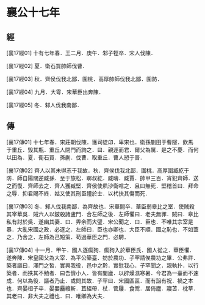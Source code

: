 # 襄公十七年

## 經 <a name="09Xiang17Jing"></a>

<a name="09Xiang17Jing01">[襄17經01]</a> 十有七年春．王二月．庚午．邾子牼卒．宋人伐陳．

<a name="09Xiang17Jing02">[襄17經02]</a> 夏．衛石買帥師伐曹．

<a name="09Xiang17Jing03">[襄17經03]</a> 秋．齊侯伐我北鄙．圍桃．高厚帥師伐我北鄙．圍防．

<a name="09Xiang17Jing04">[襄17經04]</a> 九月．大雩．宋華臣出奔陳．

<a name="09Xiang17Jing05">[襄17經05]</a> 冬．邾人伐我南鄙．

## 傳 <a name="09Xiang17Zhuan"></a>

<a name="09Xiang17Zhuan01">[襄17傳01]</a> 十七年春．宋莊朝伐陳．獲司徒卬．卑宋也．衛孫蒯田于曹隧．飲馬于重丘．毀其瓶．重丘人閉門而詢之．曰．親逐而君．爾父為厲．是之不憂．而何以田為．夏．衛石買．孫蒯．伐曹．取重丘．曹人愬于晉．

<a name="09Xiang17Zhuan02">[襄17傳02]</a> 齊人以其未得志于我故．秋．齊侯伐我北鄙．圍桃．高厚圍臧紇于防．師自陽關逆臧孫．至于旅松．郰叔紇．臧疇．臧賈．帥甲三百．宵犯齊師．送之而復．齊師去之．齊人獲臧堅．齊侯使夙沙衛唁之．且曰無死．堅稽首曰．拜命之辱．抑君賜不終．姑又使其刑臣禮於士．以杙抉其傷而死．

<a name="09Xiang17Zhuan03">[襄17傳03]</a> 冬．邾人伐我南鄙．為齊故也．宋華閱卒．華臣弱皋比之室．使賊殺其宰華吳．賊六人以鈹殺諸盧門．合左師之後．左師懼曰．老夫無罪．賊曰．皋比私有討於吳．遂幽其妻．曰．畀余而大璧．宋公聞之．曰．臣也．不唯其宗室是暴．大亂宋國之政．必逐之．左師曰．臣也亦卿也．大臣不順．國之恥也．不如蓋之．乃舍之．左師為己短策．苟過華臣之門．必騁．

<a name="09Xiang17Zhuan04">[襄17傳04]</a> 十一月．甲午．國人逐瘈狗．瘈狗入於華臣氏．國人從之．華臣懼．遂奔陳．宋皇國父為大宰．為平公築臺．妨於農功．子罕請俟農功之畢．公弗許．築者謳曰．澤門之皙．實興我役．邑中之黔．實慰我心．子罕聞之．親執扑．以行築者．而抶其不勉者．曰吾儕小人．皆有闔廬．以辟燥濕寒暑．今君為一臺而不速成．何以為役．謳者乃止．或問其故．子罕曰．宋國區區．而有詛有祝．禍之本也．齊晏桓子卒．晏嬰麤縗斬．苴絰帶．杖．菅屨．食鬻．居倚廬．寢苫．枕草．其老曰．非大夫之禮也．曰．唯卿為大夫．

